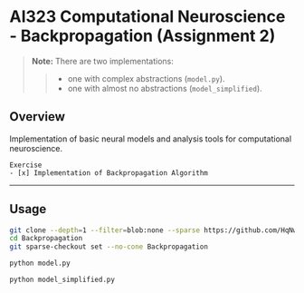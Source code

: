 # AI323 Computational Neuroscience -  Backpropagation (Assignment 2)

> **Note:** There are two implementations: 
>> - one with complex abstractions (`model.py`).
>> - one with almost no abstractions (`model_simplified`).


## Overview
Implementation of basic neural models and analysis tools for computational neuroscience.

```
Exercise
- [x] Implementation of Backpropagation Algorithm
```


---

## Usage
```bash
git clone --depth=1 --filter=blob:none --sparse https://github.com/HqNw/Computational_Neuroscience.git -o Backpropagation
cd Backpropagation
git sparse-checkout set --no-cone Backpropagation
```


```bash
python model.py
```

```bash
python model_simplified.py
```

